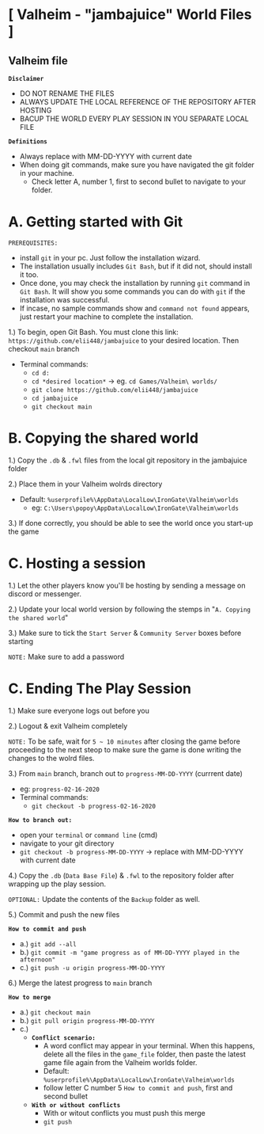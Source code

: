 # [ Valheim - "jambajuice" World Files ]

## Valheim file


**`Disclaimer`**

 * DO NOT RENAME THE FILES
 * ALWAYS UPDATE THE LOCAL REFERENCE OF THE REPOSITORY AFTER HOSTING
 * BACUP THE WORLD EVERY PLAY SESSION IN YOU SEPARATE LOCAL FILE

**`Definitions`**
 * Always replace with MM-DD-YYYY with current date
 * When doing git commands, make sure you have navigated the git folder in your machine.
   * Check letter A, number 1, first to second bullet to navigate to your folder.

# A. Getting started with Git

 `PREREQUISITES:`
 * install `git` in your pc. Just follow the installation wizard.
 * The installation usually includes `Git Bash`, but if it did not, should install it too.
 * Once done, you may check the installation by running `git` command in `Git Bash`. It will show you some commands you can do with `git` if the installation was successful.
 * If incase, no sample commands show and `command not found` appears, just restart your machine to complete the installation.

 1.) To begin, open Git Bash. You must clone this link: `https://github.com/elii448/jambajuice` to your desired location. Then checkout `main` branch
   * Terminal commands:
     * `cd d:`
     * `cd *desired location*` -> eg. `cd Games/Valheim\ worlds/`
     * `git clone https://github.com/elii448/jambajuice`
     * `cd jambajuice`
     * `git checkout main`

# B. Copying the shared world

 1.) Copy the `.db` & `.fwl` files from the local git repository in the jambajuice folder

 2.) Place them in your Valheim wolrds directory
 * Default: `%userprofile%\AppData\LocalLow\IronGate\Valheim\worlds`
   * eg: `C:\Users\popoy\AppData\LocalLow\IronGate\Valheim\worlds`

 3.) If done correctly, you should be able to see the world once you start-up the game

# C. Hosting a session
 1.) Let the other players know you'll be hosting by sending a message on discord or messenger.

 2.) Update your local world version by following the stemps in "`A. Copying the shared world`"

 3.) Make sure to tick the `Start Server` & `Community Server` boxes before starting

 `NOTE:` Make sure to add a password

# C. Ending The Play Session 

 1.) Make sure everyone logs out before you 

 2.) Logout & exit Valheim completely

 `NOTE:` To be safe, wait for `5 ~ 10 minutes` after closing the game before proceeding to the next steop to make sure the game is done writing the changes to the wolrd files.

 3.) From `main` branch, branch out to `progress-MM-DD-YYYY` (currrent date)
   * eg: `progress-02-16-2020`
   * Terminal commands:
     * `git checkout -b progress-02-16-2020`

   **`How to branch out:`**
   * open your `terminal` or `command line` (cmd)
   * navigate to your git directory
   * `git checkout -b progress-MM-DD-YYYY` -> replace with MM-DD-YYYY with current date

 4.) Copy the `.db` (`Data Base File`) & `.fwl` to the repository folder after wrapping up the play session.

 `OPTIONAL:` Update the contents of the `Backup` folder as well.

 5.) Commit and push the new files
   
   **`How to commit and push`**

   * a.) `git add --all`
   * b.) `git commit -m "game progress as of MM-DD-YYYY played in the afternoon"`
   * c.) `git push -u origin progress-MM-DD-YYYY`

 6.) Merge the latest progress to `main` branch

   **`How to merge`**

   * a.) `git checkout main`
   * b.) `git pull origin progress-MM-DD-YYYY`
   * c.)
     * **`Conflict scenario:`**
       * A word conflict may appear in your terminal. When this happens, delete all the files in the `game_file` folder, then paste the latest game file again from the Valheim worlds folder.
       * Default: `%userprofile%\AppData\LocalLow\IronGate\Valheim\worlds`
       * follow letter C number 5 `How to commit and push`, first and second bullet
     * **`With or without conflicts`**
       * With or witout conflicts you must push this merge
       * `git push`



